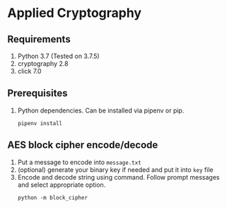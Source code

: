 # Applied Cryptography

## Requirements
1. Python 3.7 (Tested on 3.7.5)
2. cryptography 2.8
3. click 7.0

## Prerequisites
1. Python dependencies. Can be installed via pipenv or pip.
    ```shell script
    pipenv install
    ```
   
## AES block cipher encode/decode
1. Put a message to encode into `message.txt`
2. (optional) generate your binary key if needed and put it into `key` file
3. Encode and decode string using command. Follow prompt messages and select appropriate option.
    ```shell script
    python -m block_cipher
    ```

